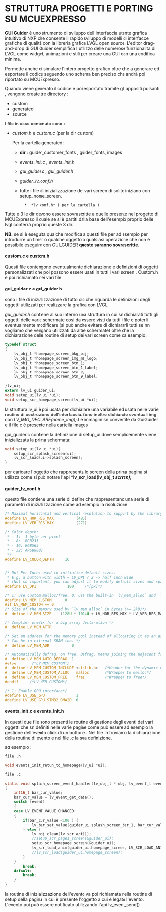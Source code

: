 # STRUTTURA PROGETTI E PORTING SU MCUEXPRESSO

**GUI Guider** è uno strumento di sviluppo dell'interfaccia utente grafica intuitivo di NXP che consente il rapido sviluppo di modelli di interfacce grafiche di qualità con la libreria grafica LVGL open source. L'editor drag-and-drop di GUI Guider semplifica l'utilizzo delle numerose funzionalità di LVGL come widget, animazioni e stili per creare una GUI con una codifica  minima.

Permette anche di simulare l'intero progetto grafico oltre che a generare ed esportare il codice seguendo uno schema ben preciso che andrà poi riportato su MCUExpresso.

Quando viene generato il codice e poi esportato tramite gli appositi pulsanti , vengono create tre directory :

* custom
* generated
* source

I file in esse contenute sono :

* *custom.h* e *custom.c* (per la dir custom)

  Per la cartella generated:

  * **dir** : guider_customer_fonts , guider_fonts, images
  * *events_init.c , events_init.h*
  * *gui_guider.c , gui_guider.h*
  * *guider_lv_conf.h*
  * tutte i file di inizializzazione dei vari screen di solito iniziano con setup_nome_screen.

          *  *lv_conf.h* ( per la cartella )

Tutte e 3 le dir devono essere sovrascritte a quelle presente nel progetto di MCUExpresso il quale se si è partiti dalla base dell'esempio proprio delle lvgl conterrà proprio queste 3 dir.

**NB.** se si è eseguita qualche modifica a questi file per ad esempio per introdurre un timer o qualche oggetto o qualsiasi operazione che non è possibile eseguire con GUI_GUIDER **queste saranno sovrascritte**.

#### custom.c e custom.h

Questi file contengono eventualmente dichiarazione e definizioni di oggetti personalizzati che poi possono essere usati in tutti i vari screen . Custom.h è poi richiamato nei vari file 

#### gui_guider.c e gui_guider.h

sono i file di inizializzazione di tutto ciò che riguarda le definizioni degli oggetti utilizzati per realizzare la grafica con LVGL 

*gui_guider.h* contiene al suo interno una struttura in cui sn dichiarati tutti gli oggetti delle varie schermate cosi da essere visti da tutti i file e poterli eventualmente modificare (si può anche evitare di dichiararli tutti se nn vogliamo che vengano utilizzati da altre schermate) oltre che la dichiarazione delle routine di setup dei vari screen come da esempio:

```c
typedef struct
{
	lv_obj_t *homepage_screen_bkg_obj;
	lv_obj_t *homepage_screen_img_ms_logo;
	lv_obj_t *homepage_screen_btn_1;
	lv_obj_t *homepage_screen_btn_1_label;
	lv_obj_t *homepage_screen_btn_2;
	lv_obj_t *homepage_screen_btn_9_label;
	
}lv_ui;
extern lv_ui guider_ui;
void setup_ui(lv_ui *ui);
void setup_scr_homepage_screen(lv_ui *ui);
```

la struttura lv_ui è poi usata per dichiarare una variabile ed usata nelle varie routine di costruzione dell'interfaccia.Sono inoltre dichiarate eventuali img con *LV_IMG_DECLARE(nome_img);*.Le immagini sn convertite da GuiGuider e il file c è presente nella cartella images

gui_guider.c contiene la definizione di setup_ui dove semplicemente viene inizializzata la prima schermata:

```c
void setup_ui(lv_ui *ui){
	setup_scr_splash_screen(ui);
	lv_scr_load(ui->splash_screen);
}
```

per caricare l'oggetto che rappresenta lo screen della prima pagina si utilizza come si può notare l'api ***lv_scr_load(lv_obj_t *scrren);***

#### guider_lv_conf.h

questo file contiene una serie di define che rappresentano una serie di parametri di inizializzazione come ad esempio la risoluzione

```c
/* Maximal horizontal and vertical resolution to support by the library.*/
#define LV_HOR_RES_MAX          (480)
#define LV_VER_RES_MAX          (272)

/* Color depth:
 * - 1:  1 byte per pixel
 * - 8:  RGB233
 * - 16: RGB565
 * - 32: ARGB8888
 */
#define LV_COLOR_DEPTH     16


/* Dot Per Inch: used to initialize default sizes.
 * E.g. a button with width = LV_DPI / 2 -> half inch wide
 * (Not so important, you can adjust it to modify default sizes and spaces)*/
#define LV_DPI              100     /*[px]*/

/* 1: use custom malloc/free, 0: use the built-in `lv_mem_alloc` and `lv_mem_free` */
#define LV_MEM_CUSTOM      0
#if LV_MEM_CUSTOM == 0
/* Size of the memory used by `lv_mem_alloc` in bytes (>= 2kB)*/
#  define LV_MEM_SIZE    (128U * 1024U + LV_HOR_RES_MAX * LV_VER_RES_MAX * 4)

/* Complier prefix for a big array declaration */
#  define LV_MEM_ATTR

/* Set an address for the memory pool instead of allocating it as an array.
 * Can be in external SRAM too. */
#  define LV_MEM_ADR          0

/* Automatically defrag. on free. Defrag. means joining the adjacent free cells. */
#  define LV_MEM_AUTO_DEFRAG  1
#else       /*LV_MEM_CUSTOM*/
#  define LV_MEM_CUSTOM_INCLUDE <stdlib.h>   /*Header for the dynamic memory function*/
#  define LV_MEM_CUSTOM_ALLOC   malloc       /*Wrapper to malloc*/
#  define LV_MEM_CUSTOM_FREE    free         /*Wrapper to free*/
#endif     /*LV_MEM_CUSTOM*/

/* 1: Enable GPU interface*/
#define LV_USE_GPU              1
#define LV_USE_GPU_STM32_DMA2D  0
```

#### events_init.c e events_init.h

In questi due file sono presenti le routine di gestione degli eventi dei vari oggetti che sn definiti nelle varie pagine come può essere ad esempio la gestione dell'evento click di un bottone . Nel file .h troviamo la dichiarazione della routine di evento e nel file .c la sua definizione.

ad esempio :

```c
file .h

void events_init_retun_to_homepage(lv_ui *ui);

file .c
    
static void splash_screen_event_handler(lv_obj_t * obj, lv_event_t event)
{
	int16_t bar_cur_value;
	bar_cur_value = lv_event_get_data();
	switch (event)
	{
	case LV_EVENT_VALUE_CHANGED:
	{
		if(bar_cur_value <100 ) {
			lv_bar_set_value(guider_ui.splash_screen_bar_1, bar_cur_value, LV_ANIM_OFF);
		} else {
			lv_obj_clean(lv_scr_act());
			//setup_scr_page1_screen(&guider_ui);
			setup_scr_homepage_screen(&guider_ui);
			lv_scr_load_anim(guider_ui.homepage_screen, LV_SCR_LOAD_ANIM_FADE_ON, 1000, 0, 0);
			//lv_scr_load(guider_ui.homepage_screen);
		}
	}
		break;
	default:
		break;
	}
}    
```

la routine di inizializzazione dell'evento va poi richiamata nella routine di setup  della pagina  in cui è presente l'oggetto a cui è legato l'evento. L'evento poi può essere notificato utilizzando l'api lv_event_send()


